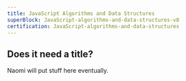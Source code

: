 ```yaml
---
title: JavaScript Algorithms and Data Structures
superBlock: JavaScript-algorithms-and-data-structures-v8
certification: JavaScript-algorithms-and-data-structures
---
```


## Does it need a title?

Naomi will put stuff here eventually.
